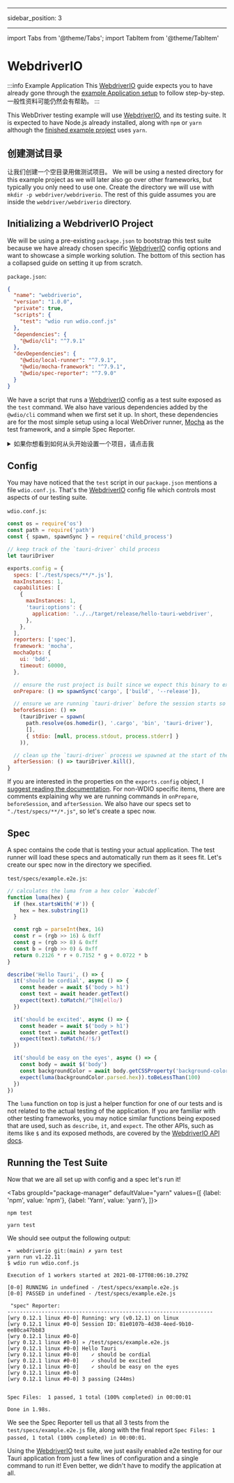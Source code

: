 - - -
sidebar_position: 3
- - -

import Tabs from '@theme/Tabs';
import TabItem from '@theme/TabItem'

# WebdriverIO

:::info Example Application
This [WebdriverIO][] guide expects you to have already gone through the [example Application setup][] to follow step-by-step. 一般性资料可能仍然会有帮助。
:::

This WebDriver testing example will use [WebdriverIO][], and its testing suite. It is expected to have Node.js already installed, along with `npm` or `yarn` although the [finished example project][] uses `yarn`.

## 创建测试目录

让我们创建一个空目录用做测试项目。 We will be using a nested directory for this example project as we will later also go over other frameworks, but typically you only need to use one. Create the directory we will use with `mkdir -p webdriver/webdriverio`. The rest of this guide assumes you are inside the `webdriver/webdriverio` directory.

## Initializing a WebdriverIO Project

We will be using a pre-existing `package.json` to bootstrap this test suite because we have already chosen specific [WebdriverIO][] config options and want to showcase a simple working solution. The bottom of this section has a collapsed guide on setting it up from scratch.

`package.json`:

```json
{
  "name": "webdriverio",
  "version": "1.0.0",
  "private": true,
  "scripts": {
    "test": "wdio run wdio.conf.js"
  },
  "dependencies": {
    "@wdio/cli": "^7.9.1"
  },
  "devDependencies": {
    "@wdio/local-runner": "^7.9.1",
    "@wdio/mocha-framework": "^7.9.1",
    "@wdio/spec-reporter": "^7.9.0"
  }
}
```

We have a script that runs a [WebdriverIO][] config as a test suite exposed as the `test` command. We also have various dependencies added by the `@wdio/cli` command when we first set it up. In short, these dependencies are for the most simple setup using a local WebDriver runner, [Mocha][] as the test framework, and a simple Spec Reporter.

<details><summary>如果你想看到如何从头开始设置一个项目，请点击我</summary>

The CLI is interactive, and you may choose the tools to work with yourself. Note that you will likely diverge from the rest of the guide, and you need to set up the differences yourself.

Let's add the [WebdriverIO][] CLI to this npm project.

<Tabs groupId="package-manager"
defaultValue="yarn"
values={[
{label: 'npm', value: 'npm'}, {label: 'Yarn', value: 'yarn'},
]}>
<TabItem value="npm">

```shell
npm install @wdio/cli
```

</TabItem>

<TabItem value="yarn">

```shell
yarn add @wdio/cli
```

</TabItem>
</Tabs>

To then run the interactive config command to set up a [WebdriverIO][] test suite, you can then run:

<Tabs groupId="package-manager"
defaultValue="yarn"
values={[
{label: 'npm', value: 'npm'}, {label: 'Yarn', value: 'yarn'},
]}>
<TabItem value="npm">

```shell
npx wdio config
```

</TabItem>

<TabItem value="yarn">

```shell
yarn wdio config
```

</TabItem>
</Tabs>

</details>

## Config

You may have noticed that the `test` script in our `package.json` mentions a file `wdio.conf.js`. That's the [WebdriverIO][] config file which controls most aspects of our testing suite.

`wdio.conf.js`:

```js
const os = require('os')
const path = require('path')
const { spawn, spawnSync } = require('child_process')

// keep track of the `tauri-driver` child process
let tauriDriver

exports.config = {
  specs: ['./test/specs/**/*.js'],
  maxInstances: 1,
  capabilities: [
    {
      maxInstances: 1,
      'tauri:options': {
        application: '../../target/release/hello-tauri-webdriver',
      },
    },
  ],
  reporters: ['spec'],
  framework: 'mocha',
  mochaOpts: {
    ui: 'bdd',
    timeout: 60000,
  },

  // ensure the rust project is built since we expect this binary to exist for the webdriver sessions
  onPrepare: () => spawnSync('cargo', ['build', '--release']),

  // ensure we are running `tauri-driver` before the session starts so that we can proxy the webdriver requests
  beforeSession: () =>
    (tauriDriver = spawn(
      path.resolve(os.homedir(), '.cargo', 'bin', 'tauri-driver'),
      [],
      { stdio: [null, process.stdout, process.stderr] }
    )),

  // clean up the `tauri-driver` process we spawned at the start of the session
  afterSession: () => tauriDriver.kill(),
}
```

If you are interested in the properties on the `exports.config` object, I [suggest reading the documentation][webdriver documentation]. For non-WDIO specific items, there are comments explaining why we are running commands in `onPrepare`, `beforeSession`, and `afterSession`. We also have our specs set to `"./test/specs/**/*.js"`, so let's create a spec now.

## Spec

A spec contains the code that is testing your actual application. The test runner will load these specs and automatically run them as it sees fit. Let's create our spec now in the directory we specified.

`test/specs/example.e2e.js`:

```js
// calculates the luma from a hex color `#abcdef`
function luma(hex) {
  if (hex.startsWith('#')) {
    hex = hex.substring(1)
  }

  const rgb = parseInt(hex, 16)
  const r = (rgb >> 16) & 0xff
  const g = (rgb >> 8) & 0xff
  const b = (rgb >> 0) & 0xff
  return 0.2126 * r + 0.7152 * g + 0.0722 * b
}

describe('Hello Tauri', () => {
  it('should be cordial', async () => {
    const header = await $('body > h1')
    const text = await header.getText()
    expect(text).toMatch(/^[hH]ello/)
  })

  it('should be excited', async () => {
    const header = await $('body > h1')
    const text = await header.getText()
    expect(text).toMatch(/!$/)
  })

  it('should be easy on the eyes', async () => {
    const body = await $('body')
    const backgroundColor = await body.getCSSProperty('background-color')
    expect(luma(backgroundColor.parsed.hex)).toBeLessThan(100)
  })
})
```

The `luma` function on top is just a helper function for one of our tests and is not related to the actual testing of the application. If you are familiar with other testing frameworks, you may notice similar functions being exposed that are used, such as `describe`, `it`, and `expect`. The other APIs, such as items like `$` and its exposed methods, are covered by the [WebdriverIO API docs][].

## Running the Test Suite

Now that we are all set up with config and a spec let's run it!

<Tabs groupId="package-manager"
defaultValue="yarn"
values={[
{label: 'npm', value: 'npm'}, {label: 'Yarn', value: 'yarn'},
]}>
<TabItem value="npm">

```shell
npm test
```

</TabItem>

<TabItem value="yarn">

```shell
yarn test
```

</TabItem>
</Tabs>

We should see output the following output:

```text
➜  webdriverio git:(main) ✗ yarn test
yarn run v1.22.11
$ wdio run wdio.conf.js

Execution of 1 workers started at 2021-08-17T08:06:10.279Z

[0-0] RUNNING in undefined - /test/specs/example.e2e.js
[0-0] PASSED in undefined - /test/specs/example.e2e.js

 "spec" Reporter:
------------------------------------------------------------------
[wry 0.12.1 linux #0-0] Running: wry (v0.12.1) on linux
[wry 0.12.1 linux #0-0] Session ID: 81e0107b-4d38-4eed-9b10-ee80ca47bb83
[wry 0.12.1 linux #0-0]
[wry 0.12.1 linux #0-0] » /test/specs/example.e2e.js
[wry 0.12.1 linux #0-0] Hello Tauri
[wry 0.12.1 linux #0-0]    ✓ should be cordial
[wry 0.12.1 linux #0-0]    ✓ should be excited
[wry 0.12.1 linux #0-0]    ✓ should be easy on the eyes
[wry 0.12.1 linux #0-0]
[wry 0.12.1 linux #0-0] 3 passing (244ms)


Spec Files:  1 passed, 1 total (100% completed) in 00:00:01

Done in 1.98s.
```

We see the Spec Reporter tell us that all 3 tests from the `test/specs/example.e2e.js` file, along with the final report `Spec Files: 1 passed, 1 total (100% completed) in 00:00:01`.

Using the [WebdriverIO][] test suite, we just easily enabled e2e testing for our Tauri application from just a few lines of configuration and a single command to run it! Even better, we didn't have to modify the application at all.

[WebdriverIO]: https://webdriver.io/
[finished example project]: https://github.com/chippers/hello_tauri
[example Application setup]: ./setup.md
[Mocha]: https://mochajs.org/
[webdriver documentation]: https://webdriver.io/docs/configurationfile
[WebdriverIO API docs]: https://webdriver.io/docs/api
